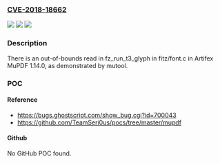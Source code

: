 ### [CVE-2018-18662](https://cve.mitre.org/cgi-bin/cvename.cgi?name=CVE-2018-18662)
![](https://img.shields.io/static/v1?label=Product&message=n%2Fa&color=blue)
![](https://img.shields.io/static/v1?label=Version&message=n%2Fa&color=blue)
![](https://img.shields.io/static/v1?label=Vulnerability&message=n%2Fa&color=brighgreen)

### Description

There is an out-of-bounds read in fz_run_t3_glyph in fitz/font.c in Artifex MuPDF 1.14.0, as demonstrated by mutool.

### POC

#### Reference
- https://bugs.ghostscript.com/show_bug.cgi?id=700043
- https://github.com/TeamSeri0us/pocs/tree/master/mupdf

#### Github
No GitHub POC found.

